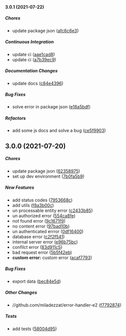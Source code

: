 #### 3.0.1 (2021-07-22)

##### Chores

*  update package json ([afc6c6e3](https://github.com/miladezzat/error-handler-e2/commit/afc6c6e3ef5d822054a0fb75ab1e9eddcd1ea99f))

##### Continuous Integration

*  update ci ([aae1cad8](https://github.com/miladezzat/error-handler-e2/commit/aae1cad8c9681c470646566e8a2358e30eb25c33))
*  update ci ([a7b39ec9](https://github.com/miladezzat/error-handler-e2/commit/a7b39ec966bca59d31ace0f59be4f01d3b7a2a3e))

##### Documentation Changes

*  update docs ([c84e4396](https://github.com/miladezzat/error-handler-e2/commit/c84e43961a3a0a20df7b91d71fef5013c8e8ffcf))

##### Bug Fixes

*  solve error in package json ([e18a5bdf](https://github.com/miladezzat/error-handler-e2/commit/e18a5bdfd7c85dba25368569038066924e6c2638))

##### Refactors

*  add some js docs and solve a bug ([ce5f9903](https://github.com/miladezzat/error-handler-e2/commit/ce5f9903dfe981d015d6a90707dd0b6967622105))

## 3.0.0 (2021-07-20)

##### Chores

*  update package json ([62358975](https://github.com/miladezzat/error-handler-e2/commit/62358975407e38f81408996f4efc359fcfe0d58a))
*  set up dev environment ([7b0fa5b9](https://github.com/miladezzat/error-handler-e2/commit/7b0fa5b9baadec7f4899e888126643417fa327fc))

##### New Features

*  add status codes ([7953668c](https://github.com/miladezzat/error-handler-e2/commit/7953668cfa13916579beefecf8093e419346db61))
*  add utils ([f8a3b00c](https://github.com/miladezzat/error-handler-e2/commit/f8a3b00cad1a4f59ed02c14bf8c655d05309d26f))
*  un processable entity error ([c2433b85](https://github.com/miladezzat/error-handler-e2/commit/c2433b85b076cd71c6d479e3cbcd1a5f623c3f64))
*  un authorized error ([554ca8fe](https://github.com/miladezzat/error-handler-e2/commit/554ca8fed724ada0de3187eef679d8d0d2f52c50))
*  not found error ([9c1671f9](https://github.com/miladezzat/error-handler-e2/commit/9c1671f9cbd959d4dec06bb8c2006cf7b8d110f8))
*  no content error ([97bad10b](https://github.com/miladezzat/error-handler-e2/commit/97bad10bdfdbcd9c8e3d9724971e60aaad2f0252))
*  un authenticated errror ([0df16400](https://github.com/miladezzat/error-handler-e2/commit/0df164000128a15ae49ff0332c435b7f8e2c2175))
*  database error ([c2f2f541](https://github.com/miladezzat/error-handler-e2/commit/c2f2f541fcfd93967cb78f979ce4ed998840a8d9))
*  internal server error ([e96b75bc](https://github.com/miladezzat/error-handler-e2/commit/e96b75bcb19c4437eade836c2e405b3f9cff3910))
*  confilct error ([83d911c5](https://github.com/miladezzat/error-handler-e2/commit/83d911c58bebef8acf8e9bc0ee6f42a19b227842))
*  bad request error ([5b5f42eb](https://github.com/miladezzat/error-handler-e2/commit/5b5f42eb1f22d92f10b2d7cb2571047ea0032cef))
* **custom error:**  custom error ([acaf7793](https://github.com/miladezzat/error-handler-e2/commit/acaf77936b930e9ac6da1e2f9085366521c5ad81))

##### Bug Fixes

*  export data ([bec84e5d](https://github.com/miladezzat/error-handler-e2/commit/bec84e5de623510fd123056beaf1ab1d96d7fd75))

##### Other Changes

* //github.com/miladezzat/error-handler-e2 ([f7792874](https://github.com/miladezzat/error-handler-e2/commit/f779287450a1f6ff22764966fc561349c69c6cb9))

##### Tests

*  add tests ([58004d95](https://github.com/miladezzat/error-handler-e2/commit/58004d9544275a8ebf8e139400bfcfa65efa0292))

